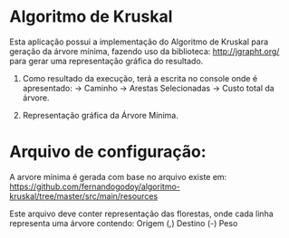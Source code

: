 # Algoritmo de Kruskal

Esta aplicação possui a implementação do Algoritmo de Kruskal para geração da árvore mínima, fazendo uso da biblioteca: http://jgrapht.org/ para gerar uma representação gráfica do resultado.

1) Como resultado da execução, terá a escrita no console onde é apresentado: 
-> Caminho 
-> Arestas Selecionadas
-> Custo total da árvore.

2) Representação gráfica da Árvore Mínima.

# Arquivo de configuração:
A arvore mínima é gerada com base no arquivo existe em: https://github.com/fernandogodoy/algoritmo-kruskal/tree/master/src/main/resources

Este arquivo deve conter representação das florestas, onde cada linha representa uma árvore contendo: 
Origem (,) Destino (-) Peso


